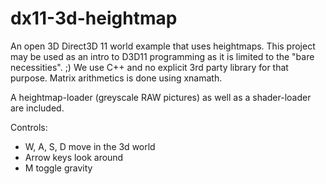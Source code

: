 dx11-3d-heightmap
=================

An open 3D Direct3D 11 world example that uses heightmaps.
This project may be used as an intro to D3D11 programming as it is limited to the "bare necessities". ;)
We use C++ and no explicit 3rd party library for that purpose.
Matrix arithmetics is done using xnamath.

A heightmap-loader (greyscale RAW pictures) as well as a shader-loader are included.



Controls:
* W, A, S, D    move in the 3d world
* Arrow         keys look around
* M             toggle gravity










